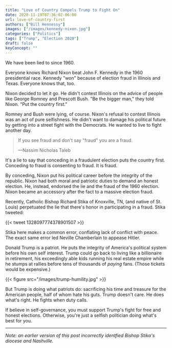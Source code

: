 ```yaml
---
title: "Love of Country Compels Trump to Fight On"
date: 2020-11-19T07:36:02-06:00
url: love-of-country-first
authors: ["Bill Hennessy"]
images: ["/images/kennedy-nixon.jpg"]
categories: ["Politics"]
tags: ["Trump", "Election 2020"]
draft: false
keyConcept: ""
---
```

We have been lied to since 1960. 

Everyone knows Richard Nixon beat John F. Kennedy in the 1960 presidential race. Kennedy "won" because of election fraud in Illinois and Texas. Everyone knows that, too. 

Nixon decided to let it go. He didn't contest Illinois on the advice of people like George Romney and Prescott Bush. "Be the bigger man," they told Nixon. "Put the country first."

Romney and Bush were lying, of course. Nixon's refusal to contest Illinois was an act of pure selfishness. He didn't want to damage his political future by getting into a street fight with the Democrats. He wanted to live to fight another day. 

> If you see fraud and don't say "fraud" you are a fraud.
> 
> —Nassim Nicholas Taleb

It's a lie to say that conceding in a fraudulent election puts the country first. Conceding to fraud is consenting to fraud. It is fraud. 

By conceding, Nixon put his political career before the integrity of the republic. Nixon had both moral and patriotic duties to demand an honest election. He, instead, endorsed the lie and the fraud of the 1960 election. Nixon became an accessory after the fact to a massive election fraud.  

Recently, Catholic Bishop Richard Stika of Knoxville, TN, (and native of St. Louis) perpetuated the lie that there's honor in participating in a fraud. Stika tweeted:

{{< tweet 1328097774378901507 >}}

Stika here makes a common error, conflating lack of conflict with peace. The exact same error led Neville Chamberlain to appease Hitler. 

Donald Trump is a patriot. He puts the integrity of America's political system before his own self interest. Trump could go back to living like a billionaire in retirement, his exceedingly able kids running his real estate empire while he stumps at rallies before tens of thousands of *paying* fans. (Those tickets would be expensive.) 

{{< figure src="/images/trump-humility.jpg" >}}

But Trump is doing what patriots do: sacrificing his time and treasure for the American people, half of whom hate his guts. Trump doesn't care. He does what's right. He fights when duty calls. 

If believe in self-governance, you must support Trump's fight for free and honest elections. Otherwise, you're just a selfish politician doing what's best for you. 

---
*Note: an earlier version of this post incorrectly identfied Bishop Stika's diocese and Nashville.*